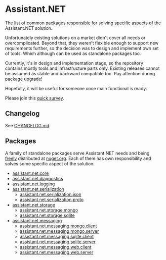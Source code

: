 # Assistant.NET

The list of common packages responsible for solving specific aspects of the Assistant.NET solution.

Unfortunately existing solutions on a market didn't cover all needs or overcomplicated.
Beyond that, they weren't flexible enough to support new requirements further,
so the decision was to design and implement own set of tools.
Which although can be used as standalone packages too.

Currently, it's in design and implementation stage, so the repository contains mostly tools
and infrastructure parts only.
Existing releases cannot be assumed as stable and backward compatible too.
Pay attention during package upgrade!

Hopefully, it will be useful for someone once main functional is ready.

Please join this [quick survey](https://forms.gle/eB3sN5Mw76WMpT6w5).

## Changelog

See [CHANGELOG.md](CHANGELOG.md).

## Packages

A family of standalone packages serve Assistant.NET needs and being [freely](license) distributed
at [nuget.org](https://nuget.org). Each of them has own responsibility and solves some specific aspect of the solution.

- [assistant.net.core](src/Core/README.md)
- [assistant.net.diagnostics](src/Diagnostics/README.md)
- [assistant.net.logging](src/Logging/README.md)
- [assistant.net.serialization](src/Serialization/README.md)
  - [assistant.net.serialization.json](src/Serialization.Json/README.md)
  - [assistant.net.serialization.proto](src/Serialization.Proto/README.md)
- [assistant.net.storage](src/Storage/README.md)
  - [assistant.net.storage.mongo](src/Storage.Mongo/README.md)
  - [assistant.net.storage.sqlite](src/Storage.Sqlite/README.md)
- [assistant.net.messaging](src/Messaging/README.md)
  - [assistant.net.messaging.mongo.client](src/Messaging.Mongo.Client/README.md)
  - [assistant.net.messaging.mongo.server](src/Messaging.Mongo.Server/README.md)
  - [assistant.net.messaging.sqlite.client](src/Messaging.Sqlite.Client/README.md)
  - [assistant.net.messaging.sqlite.server](src/Messaging.Sqlite.Server/README.md)
  - [assistant.net.messaging.web.client](src/Messaging.Web.Client/README.md)
  - [assistant.net.messaging.web.server](src/Messaging.Web.Server/README.md)
